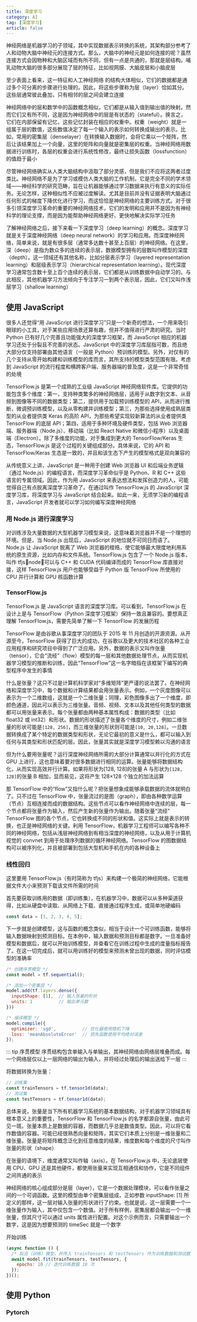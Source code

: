 ```yaml
---
title: 深度学习
category: AI
tag: [深度学习]
article: false
---
```


神经网络是机器学习的子领域，其中实现数据表示转换的系统，其架构部分参考了人和动物大脑中神经元的连接方式。那么，大脑中的神经元是如何连接的呢？虽然连接方式会因物种和大脑区域而有所不同，但有一点是共通的，那就是层结构。哺乳动物大脑的很多部分展现了层的特征，比如视网膜、大脑皮层和小脑皮层

至少表面上看来，这一特征和人工神经网络 的结构大体相似，它们的数据都是通过多个可分离的步骤进行处理的。因此，将这些步骤称为层（layer）恰如其分。这些层通常彼此叠加，只有相邻的层之间会建立连接

神经网络中的层和数学中的函数概念相似，它们都是从输入值到输出值的映射。然而它们又有所不同，这是因为神经网络中的层是有状态的（stateful）。换言之，它们在内部保留有记忆，这些记忆封装在相应的权重中。权重（weight）就是一组属于层的数值，这些数值决定了每一个输入的表示如何转换成输出的表示。比如，常用的密集层（denselayer）在转换输入数据时，会将它乘以一个矩阵，然后让该结果加上一个向量，这里的矩阵和向量就是密集层的权重。当神经网络用数据进行训练时，各层的权重会进行系统性修改，最终让损失函数（lossfunction）的值趋于最小

尽管神经网络确实从人类大脑结构中汲取了部分灵感，但是我们不应将这两者过度类比。神经网络不是为了学习或模仿人类大脑的工作机制，它是完全不同的学术领域——神经科学的研究范畴，旨在让机器能够通过学习数据来执行有意义的实际任务。无论怎样，这种相似性不应被过度解读。尤其是目前并没有证据表明大脑通过任何形式的梯度下降优化进行学习，而这恰恰是神经网络的主要训练方式。对于很多引领深度学习革命的重要的神经网络技术，它们的发明和应用并不是因为有神经科学的理论支撑，而是因为能帮助神经网络更好、更快地解决实际学习任务

了解神经网络之后，接下来看一下深度学习（deep learning）的概念。深度学习就是关于深度神经网络（deep neural network）的学习和应用。而深度神经网络，简单来说，就是有很多层（通常多达数十甚至上百层）的神经网络。在这里，深（deep）是指为数众多的连续的表示层，数据模型拥有的层数叫作模型的深度（depth）。这一领域还有其他名称，比如分层表示学习（layered representation learning）和层级表示学习（hierarchical representation learning）。现代深度学习通常包含数十至上百个连续的表示层，它们都是从训练数据中自动学习的。与此相反，其他机器学习方法倾向于专注学习一到两个表示层，因此，它们又叫作浅层学习（shallow learning）

## 使用 JavaScript

很多人还觉得“用 JavaScript 进行深度学习”只是一个新奇的想法，一个用来吸引眼球的小工具，对于某些应用场景还算有趣，但并不值得进行严肃的研究。当时 Python 已有好几个完善且功能强大的深度学习框架，而 JavaScript 相应的机器学习还处于分裂且不完善的状态。JavaScript 中的深度学习库屈指可数，而且绝大部分仅支持部署由其他语言（一般是 Python）预训练的模型。另外，对仅有的几个支持从零开始构建和训练模型的库而言，其所支持的模型类型范围有限。考虑到 JavaScript 的流行程度和横跨客户端、服务器端的普及度，这是一个非常奇怪的处境

TensorFlow.js 是第一个成熟的工业级 JavaScript 神经网络软件库。它提供的功能包含多个维度：第一，支持种类繁多的神经网络层，适用于从数字到文本、从音频到图像等不同的数据类型；第二，提供用于加载预训练模型的 API，从而进行推断，微调预训练模型，以及从零构建并训练模型；第三，为那些选择使用成熟层类型的从业者提供类 Keras 的高阶 API，为那些希望实现较新算法的从业者提供类 TensorFlow 的底层 API；第四，适用于多种环境及硬件类型，包括 Web 浏览器端、服务器端（Node.js）、移动端（比如 React Native 和微信小程序）以及桌面端（Electron）。除了多维度的功能，对于集成到更大的 TensorFlow/Keras 生态，TensorFlow.js 是这个过程的关键组成部分。具体来说，它的 API 和 TensorFlow/Keras 生态是一致的，并且和该生态下产生的模型格式是双向兼容的

从传统意义上讲，JavaScript 是一种用于创建 Web 浏览器 UI 和后端业务逻辑（通过 Node.js）的编程语言，而深度学习革命似乎是 Python、R 和 C++ 这些语言的专属领域。因此，作为用 JavaScript 来表达想法和发挥创造力的人，可能觉得自己有点脱离深度学习革命了。在通过叫作 TensorFlow.js 的 JavaScript 深度学习库，将深度学习与 JavaScript 结合起来。如此一来，无须学习新的编程语言，JavaScript 开发者就可以学习如何编写深度神经网络

### 用 Node.js 进行深度学习

对训练涉及大量数据的大型机器学习模型来说，这意味着浏览器并不是一个理想的环境。但是，当 Node.js 出现后，JavaScript 的地位就不可同日而语了。Node.js 让 JavaScript 脱离了 Web 浏览器的桎梏，使它能够最大限度地利用系统的原生资源，比如内存和文件系统。TensorFlow.js 包含了一个 Node.js 版本，叫作 tfjsnode，可以与 C++ 和 CUDA 代码编译而成的 TensorFlow 库直接对接，这样 TensorFlow.js 用户也能够受益于 Python 版 TensorFlow 所使用的 CPU 并行计算和 GPU 核函数计算

### TensorFlow.js

TensorFlow.js 是 JavaScript 语言的深度学习库。可以看到，TensorFlow.js 在设计上是与 TensorFlow（Python 深度学习框架）保持一致且兼容的。要想真正理解 TensorFlow.js，需要先简单了解一下 TensorFlow 的发展历程

TensorFlow 是由谷歌从事深度学习的团队于 2015 年 11 月创造的开源资源。从开源至今，TensorFlow 获得了巨大的成功，在谷歌以及更大的技术社区的各种工业应用程序和研究项目中得到了广泛应用。另外，数据的表示又叫作张量（tensor），它会“流经”（flow）模型的每一层和其他数据处理节点，从而实现机器学习模型的推断和训练，因此“TensorFlow”这一名字暗指在该框架下编写的典型程序中发生的事情

什么是张量？这只不过是计算机科学家对“多维矩阵”更严谨的说法罢了。在神经网络和深度学习中，每个数据和计算结果都会用张量表示。例如，一个灰度图像可以表示为一个二维数组，这就是一个二维张量；同理，彩色图像多出了一个维度，即颜色通道，因此可以表示为三维张量。音频、视频、文本以及其他任何类型的数据都可以用张量来表示。每个张量都由两种基本属性构成：数据的类型（比如 float32 或 int32）和形状。数据的形状描述了张量各个维度的尺寸，例如二维张量的形状可能是`[128, 256]`，而三维张量的形状则可能是`[10, 20,128]`。一旦数据转换成了某个特定的数据类型和形状，无论它最初的意义是什么，都可以输入到任何与其类型和形状匹配的层。因此，张量其实就是深度学习模型赖以沟通的语言

但为什么要用张量呢？运行深度神经网络所需的大部分计算通常以并行化的方式在 GPU 上进行，这也意味着要对很多数据进行相同的运算。张量能够将数据结构化，从而实现高效并行计算。如果将形状为[128, 128]的张量 A 与形状为`[128, 128]`的张量 B 相加，显而易见，这将产生 128×128 个独立的加法运算

那 TensorFlow 中的“flow”又指什么呢？把张量想象成能够承载数据的流体就明白了。只不过在 TensorFlow 中，张量流过的是图（graph），即由各种数学运算（节点）互相连接而成的数据结构。这些节点可以看作神经网络中连续的层，每一个节点都将张量作为输入，然后产生新的张量作为输出。随着张量“流经” TensorFlow 图的各个节点，它也转换成不同的形状和值。这实际上就是表示的转换，也正是神经网络的关键。利用 TensorFlow，机器学习工程师可以编写各种不同的神经网络，包括从浅层神经网络到有相当深度的神经网络，以及从用于计算机视觉的 convnet 到用于处理序列数据的循环神经网络。TensorFlow 的图数据结构可以被序列化，并且被部署到包括大型机和手机在内的各种设备上

### 线性回归

这里要用 TensorFlow.js（有时简称为 tfjs）来构建一个极简的神经网络，它能根据文件大小来预测下载该文件所需的时间

首先要获取训练用的数据（即训练集），在机器学习中，数据可以从多种渠道获得，比如从硬盘中读取、从网络上下载、直接通过程序生成，或简单地硬编码

```js
const data = [1, 2, 3, 4, 5];
```

下一步就是创建模型，这与函数的概念类似，相当于设计一个可训练函数，能够将输入数据映射到预测目标。在本例中，输入数据和预测目标都是数字。一旦准备好模型和数据后，就可以开始训练模型，并查看它在训练过程中生成的度量指标报告了。在这一切完成后，就可以用训练好的模型来预测未曾出现的数据，同时评估模型的准确率

```js
/* 创建序贯模型 */
const model = tf.sequential();

/* 添加一个密集层 */
model.add(tf.layers.dense({
  inputShape: [1],  // 输入张量的形状
  units: 1          // 输出单元数
}))

/* 编译模型 */
model.compile({ 
  optimizer: 'sgd',          // 优化器使用随机下降
  loss: 'meanAbsoluteError'  // 损失函数使用平均绝对误差
});
```

::: tip 序贯模型
序贯结构包含单输入与单输出，其神经网络由网络层堆叠而成。每一个网络层仅以上一层网络的输出为输入，并将经过处理后的输出送给下一层
:::

将数据转换为张量：

```js
// 训练集
const trainTensors = tf.tensor1d(data);
// 测试集
const testTensors = tf.tensor1d(data);
```

总体来说，张量是当下所有机器学习系统的基本数据结构，对于机器学习领域具有根本意义上的重要性，TensorFlow 和 TensorFlow.js 的名字都源自张量，由此可见一斑。张量本质上是数据的容器，而数据几乎总是数值类型。因此，可以将它看作数值的容器。可能已经很熟悉向量和矩阵，其实它们本质上分别是一维张量和二维张量。张量是将矩阵概念泛化到任意维度的结果，维度数和每个维度的尺寸叫作张量的形状（shape）

在张量的语境下，维度通常又叫作轴（axis）。在 TensorFlow.js 中，无论底层使用 CPU、GPU 还是其他硬件，都使用张量来实现互相通信和协作，它是不同组件之间共通的表示

神经网络的核心组成部分是层（layer），它是一个数据处理模块，可以看作张量之间的一个可调函数。这里的模型由单个密集层组成，正如参数 inputShape: [1] 所定义的那样，这一层对输入张量的形状进行了约束。也就是说，这一层需要一个一维张量作为输入，其中仅包含一个数值。对于所有样例，密集层都会输出一个一维张量，但其尺寸可以通过 units 属性进行配置。对这个示例而言，只需要输出一个数字，这是因为想要预测的 timeSec 就是一个数字

开始训练

```js
(async function () {
  /* 拟合（训练）模型，并传入 trainTensors 和 testTensors 作为训练数据和测试数据 */
  await model.fit(trainTensors, testTensors, {
    epochs: 10 // 迭代训练数据 10 次
  });
})();
```

<!-- to be updated -->

## 使用 Python

<!-- TODO -->

### Pytorch

<!-- TODO -->
